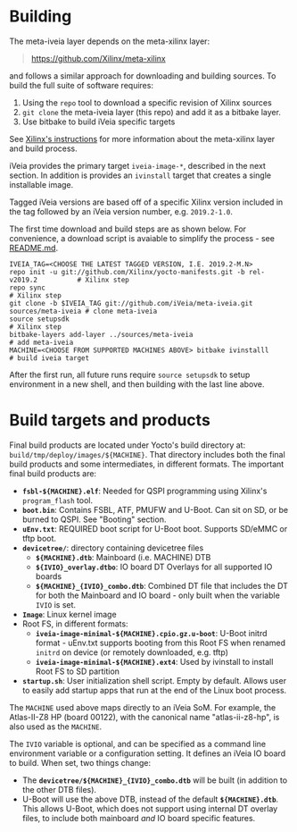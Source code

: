 # Building

The meta-iveia layer depends on the meta-xilinx layer:

> https://github.com/Xilinx/meta-xilinx

and follows a similar approach for downloading and building sources.  To build
the full suite of software requires:
1. Using the `repo` tool to download a specific revision of Xilinx sources
2. `git clone` the meta-iveia layer (this repo) and add it as a bitbake layer.
3. Use bitbake to build iVeia specific targets

See [Xilinx's instructions](https://xilinx-wiki.atlassian.net/wiki/spaces/A/pages/18841862/Install+and+Build+with+Xilinx+Yocto) for more information about the meta-xilinx layer and build process.

iVeia provides the primary target `iveia-image-*`, described in the next
section.  In addition is provides an `ivinstall` target that creates a single
installable image.

Tagged iVeia versions are based off of a specific Xilinx version included in
the tag followed by an iVeia version number, e.g. `2019.2-1.0`.

The first time download and build steps are as shown below.  For convenience, a
download script is avaiable to simplify the process - see
[README.md](README.md).
```
IVEIA_TAG=<CHOOSE THE LATEST TAGGED VERSION, I.E. 2019.2-M.N>
repo init -u git://github.com/Xilinx/yocto-manifests.git -b rel-v2019.2          # Xilinx step
repo sync                                                                        # Xilinx step
git clone -b $IVEIA_TAG git://github.com/iVeia/meta-iveia.git sources/meta-iveia # clone meta-iveia
source setupsdk                                                                  # Xilinx step
bitbake-layers add-layer ../sources/meta-iveia                                   # add meta-iveia
MACHINE=<CHOOSE FROM SUPPORTED MACHINES ABOVE> bitbake ivinstalll                # build iveia target
```

After the first run, all future runs require `source setupsdk` to setup
environment in a new shell, and then building with the last line above.

# Build targets and products

Final build products are located under Yocto's build directory at:
`build/tmp/deploy/images/${MACHINE}`. That directory includes both the final
build products and some intermediates, in different formats. The important
final build products are:
- **`fsbl-${MACHINE}.elf`**: Needed for QSPI programming using Xilinx's
  `program_flash` tool.
- **`boot.bin`**: Contains FSBL, ATF, PMUFW and U-Boot. Can sit on SD, or
  be burned to QSPI.  See "Booting" section.
- **`uEnv.txt`**: REQUIRED boot script for U-Boot boot. Supports SD/eMMC
  or tftp boot.
- **`devicetree/`**: directory containing devicetree files
    - **`${MACHINE}.dtb`**: Mainboard (i.e. MACHINE) DTB
    - **`${IVIO}_overlay.dtbo`**: IO board DT Overlays for all supported
      IO boards
    - **`${MACHINE}_{IVIO}_combo.dtb`**: Combined DT file that includes
      the DT for both the Mainboard and IO board - only built when the
      variable `IVIO` is set.
- **`Image`**: Linux kernel image
- Root FS, in different formats:
    - **`iveia-image-minimal-${MACHINE}.cpio.gz.u-boot`**: U-Boot initrd
      format - uEnv.txt supports booting from this Root FS when renamed
      `initrd` on device (or remotely downloaded, e.g. tftp)
    - **`iveia-image-minimal-${MACHINE}.ext4`**: Used by ivinstall to
      install Root FS to SD partition
- **`startup.sh`**: User initialization shell script.  Empty by default.
  Allows user to easily add startup apps that run at the end of the Linux
  boot process.

The `MACHINE` used above maps directly to an iVeia SoM. For example, the
Atlas-II-Z8 HP (board 00122), with the canonical name "atlas-ii-z8-hp", is also
used as the `MACHINE`.

The `IVIO` variable is optional, and can be specified as a command line
environment variable or a configuration setting.  It defines an iVeia IO board
to build.  When set, two things change:
- The **`devicetree/${MACHINE}_{IVIO}_combo.dtb`** will be built (in addition
  to the other DTB files).
- U-Boot will use the above DTB, instead of the default **`${MACHINE}.dtb`**.
  This allows U-Boot, which does not support using internal DT overlay files,
  to include both mainboard *and* IO board specific features.

